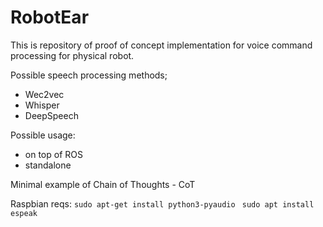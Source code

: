 # RobotEar

This is repository of proof of concept implementation for voice command processing for physical robot.

Possible speech processing methods;
- Wec2vec
- Whisper
- DeepSpeech

Possible usage:
- on top of ROS
- standalone

Minimal example of Chain of Thoughts - CoT

Raspbian reqs: 
`sudo apt-get install python3-pyaudio `
`sudo apt install espeak`
